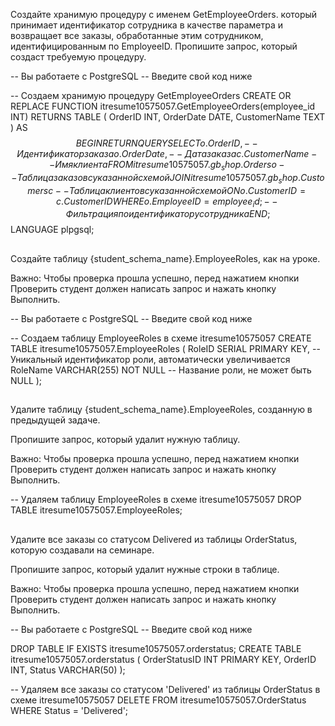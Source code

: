 Создайте хранимую процедуру с именем GetEmployeeOrders. который принимает идентификатор сотрудника в качестве параметра и возвращает все заказы, обработанные этим сотрудником, идентифицированным по EmployeeID. Пропишите запрос, который создаст требуемую процедуру.

-- Вы работаете с PostgreSQL
-- Введите свой код ниже

-- Создаем хранимую процедуру GetEmployeeOrders
CREATE OR REPLACE FUNCTION itresume10575057.GetEmployeeOrders(employee_id INT)
RETURNS TABLE (
    OrderID INT,
    OrderDate DATE,
    CustomerName TEXT
) AS $$
BEGIN
    RETURN QUERY
    SELECT 
        o.OrderID,                -- Идентификатор заказа
        o.OrderDate,              -- Дата заказа
        c.CustomerName            -- Имя клиента
    FROM 
        itresume10575057.gb_shop.Orders o   -- Таблица заказов с указанной схемой
        JOIN itresume10575057.gb_shop.Customers c -- Таблица клиентов с указанной схемой
        ON o.CustomerID = c.CustomerID
    WHERE 
        o.EmployeeID = employee_id; -- Фильтрация по идентификатору сотрудника
END;
$$ LANGUAGE plpgsql;

##

Создайте таблицу {student_schema_name}.EmployeeRoles, как на уроке.

Важно: Чтобы проверка прошла успешно, перед нажатием кнопки Проверить студент должен написать запрос и нажать кнопку Выполнить.

-- Вы работаете с PostgreSQL
-- Введите свой код ниже

-- Создаем таблицу EmployeeRoles в схеме itresume10575057
CREATE TABLE itresume10575057.EmployeeRoles (
    RoleID SERIAL PRIMARY KEY,     -- Уникальный идентификатор роли, автоматически увеличивается
    RoleName VARCHAR(255) NOT NULL -- Название роли, не может быть NULL
);
##

Удалите таблицу {student_schema_name}.EmployeeRoles, созданную в предыдущей задаче.

Пропишите запрос, который удалит нужную таблицу.

Важно: Чтобы проверка прошла успешно, перед нажатием кнопки Проверить студент должен написать запрос и нажать кнопку Выполнить.

-- Удаляем таблицу EmployeeRoles в схеме itresume10575057
DROP TABLE itresume10575057.EmployeeRoles;
##

Удалите все заказы со статусом Delivered из таблицы OrderStatus, которую создавали на семинаре.

Пропишите запрос, который удалит нужные строки в таблице.

Важно: Чтобы проверка прошла успешно, перед нажатием кнопки Проверить студент должен написать запрос и нажать кнопку Выполнить.


-- Вы работаете с PostgreSQL
-- Введите свой код ниже

DROP TABLE IF EXISTS  itresume10575057.orderstatus;
CREATE TABLE itresume10575057.orderstatus (
    OrderStatusID INT PRIMARY KEY,
    OrderID INT,
    Status VARCHAR(50)
);

-- Удаляем все заказы со статусом 'Delivered' из таблицы OrderStatus в схеме itresume10575057
DELETE FROM itresume10575057.OrderStatus
WHERE Status = 'Delivered';